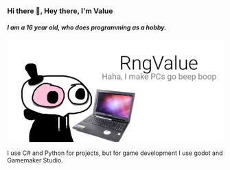 ### Hi there 👋, Hey there, I'm Value
##### I am a 16 year old, who does programming as a hobby.
![I am a 16 year old, who does programming as a hobby.](https://github.com/RngValue/RngValue/blob/main/githubpic1.png)

I use C# and Python for projects, but for game development I use godot and Gamemaker Studio.
